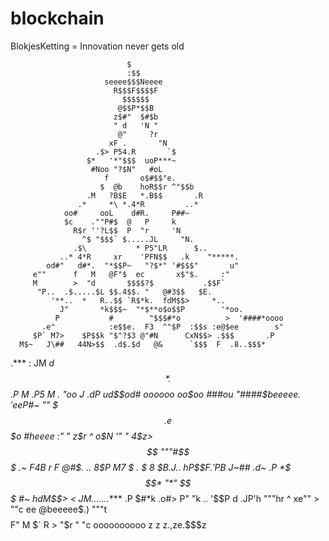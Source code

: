 # blockchain
BlokjesKetting = Innovation never gets old

                              $
                              :$$
                         seeee$$$Neeee
                           R$$$F$$$$F
                             $$$$$$
                            @$$P*$$B
                           z$#"  $#$b
                           " d   'N "
                            @"     ?r
                          xF .       "N
                       .$> P54.R       `$
                     $*   '*"$$$  uoP***~
                      #Noo "?$N"   #oL
                         f       o$#$$"e.
                        $  @b    hoR$$r ^"$$b
                     .M   ?B$E   *.B$$       .R
                   .*     *\ *.4*R         ..*
                oo#     ooL    d#R.     P##~
                $c    .""P#$  @   P     k
                  R$r ''?L$$  P  "r     'N
                    ^$ "$$$` $.....JL     "N.
                  .$\           * P5"LR      $..
               ..* 4*R     xr    'PFN$$   .k    "*****.
            od#"   d#*.  "*$$P~   "?$*" '#$$$"       u"
         e""      f   M   @F"$  ec       x$"$.     :"
         M        >  "d       $$$$?$           .$$F`
          "P..  .$.....$L $$.4$$. "   @#3$$   $E.
             '**..  *   R..$$ `R$*k.  fdM$$>     *..
               J"       *k$$$~  "*$**o$o$$P        '*oo.
              P           #        "$$$#*o          >  '####*oooo
           .e"            :e$$e.  F3  ^"$P  :$$s :e@$ee        s"
         $P` M7>    $P$$k "$"?$3 @"#N      CxN$$> .$$$       .P
      M$~   J\##   44N>$$  .d$.$d   @&      `$$$  F  .8..$$$*
  .***     :   JM   *d$$*.$$.P  M  .P5     M          **.
  "oo      J  .dP    ud$$od#   $oooooo$  oo$oo           ###ou
     "####$beeeee$.'$eeP#~        ""      $$$.    e$$$o       #heeee
        :"    " z$r ^            o$N     '"  "   4$z>$$             """#$$$
       .~      F$4$B       r    F @#$.       ..   $8$$P M7                $
     .*  $     8 $$B     .J$..  hP$$$F     .'PB$       J~##             .d~
   .P  *$$$*    "*"       $$$    #**~      hdM$$>     <   JM.......*****
 .P     $#*k       .o#>  P" "k   ..         '$$P      d  .JP'h
"""hr ^        xe""  >          ""c           ee    @beeeee$.)
      """t$$$$F"      M        $`   R          > "$r     "     "c
                              oooooooooo
                              z        z
                              z.,ze.$$$z

